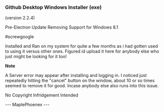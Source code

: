 ### Github Desktop Windows Installer (exe)
(version 2.2.4)


Pre-Electron Update Removing Support for Windows 8.1

#screwgoogle


Installed and Ran on my system for quite a few months as i had gotten used to using it versus other ones. 
Figured id upload it here for anybody else who just might be looking for it too!


**Note**

A Server error may appear after installing and logging in. I noticed just repeatedly hitting the 
"cancel" button on the window, about 10 or so times seemed to remove it for good. Incase anybody else also runs into this issue.



No Copyright Infridgement Intended

--- MaplePhoenex ---



